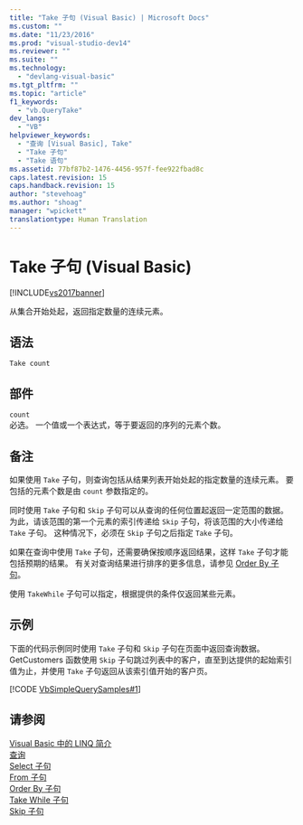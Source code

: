 ```yaml
---
title: "Take 子句 (Visual Basic) | Microsoft Docs"
ms.custom: ""
ms.date: "11/23/2016"
ms.prod: "visual-studio-dev14"
ms.reviewer: ""
ms.suite: ""
ms.technology: 
  - "devlang-visual-basic"
ms.tgt_pltfrm: ""
ms.topic: "article"
f1_keywords: 
  - "vb.QueryTake"
dev_langs: 
  - "VB"
helpviewer_keywords: 
  - "查询 [Visual Basic], Take"
  - "Take 子句"
  - "Take 语句"
ms.assetid: 77bf87b2-1476-4456-957f-fee922fbad8c
caps.latest.revision: 15
caps.handback.revision: 15
author: "stevehoag"
ms.author: "shoag"
manager: "wpickett"
translationtype: Human Translation
---
```

# Take 子句 (Visual Basic)
[!INCLUDE[vs2017banner](../../../csharp/includes/vs2017banner.md)]

从集合开始处起，返回指定数量的连续元素。  
  
## 语法  
  
```  
Take count  
```  
  
## 部件  
 `count`  
 必选。  一个值或一个表达式，等于要返回的序列的元素个数。  
  
## 备注  
 如果使用 `Take` 子句，则查询包括从结果列表开始处起的指定数量的连续元素。  要包括的元素个数是由 `count` 参数指定的。  
  
 同时使用 `Take` 子句和 `Skip` 子句可以从查询的任何位置起返回一定范围的数据。  为此，请该范围的第一个元素的索引传递给 `Skip` 子句，将该范围的大小传递给 `Take` 子句。  这种情况下，必须在 `Skip` 子句之后指定 `Take` 子句。  
  
 如果在查询中使用 `Take` 子句，还需要确保按顺序返回结果，这样 `Take` 子句才能包括预期的结果。  有关对查询结果进行排序的更多信息，请参见 [Order By 子句](../../../visual-basic/language-reference/queries/order-by-clause.md)。  
  
 使用 `TakeWhile` 子句可以指定，根据提供的条件仅返回某些元素。  
  
## 示例  
 下面的代码示例同时使用 `Take` 子句和 `Skip` 子句在页面中返回查询数据。  GetCustomers 函数使用 `Skip` 子句跳过列表中的客户，直至到达提供的起始索引值为止，并使用 `Take` 子句返回从该索引值开始的客户页。  
  
 [!CODE [VbSimpleQuerySamples#1](../CodeSnippet/VS_Snippets_VBCSharp/VbSimpleQuerySamples#1)]  
  
## 请参阅  
 [Visual Basic 中的 LINQ 简介](../../../visual-basic/programming-guide/language-features/linq/introduction-to-linq.md)   
 [查询](../../../visual-basic/language-reference/queries/queries.md)   
 [Select 子句](../../../visual-basic/language-reference/queries/select-clause.md)   
 [From 子句](../../../visual-basic/language-reference/queries/from-clause.md)   
 [Order By 子句](../../../visual-basic/language-reference/queries/order-by-clause.md)   
 [Take While 子句](../../../visual-basic/language-reference/queries/take-while-clause.md)   
 [Skip 子句](../../../visual-basic/language-reference/queries/skip-clause.md)